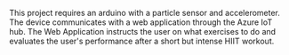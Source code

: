 This project requires an arduino with a particle sensor and accelerometer. The device communicates with a web application through the Azure IoT hub. The Web Application instructs the user on what exercises to do and evaluates the user's performance after a short but intense HIIT workout.
